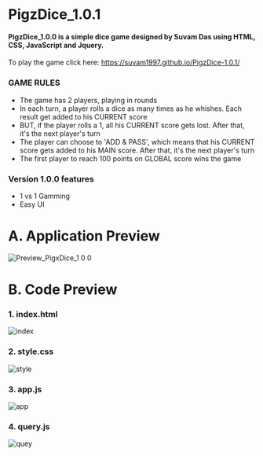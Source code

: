 PigzDice_1.0.1
====
#### PigzDice_1.0.0 is a simple dice game designed by Suvam Das using HTML, CSS, JavaScript and Jquery. ####

To play the game click here: https://suvam1997.github.io/PigzDice-1.0.1/


### GAME RULES ###

- The game has 2 players, playing in rounds
- In each turn, a player rolls a dice as many times as he whishes. Each result get added to his CURRENT score
- BUT, if the player rolls a 1, all his CURRENT score gets lost. After that, it's the next player's turn
- The player can choose to 'ADD & PASS', which means that his CURRENT score gets added to his MAIN score. After that, it's the next player's turn
- The first player to reach 100 points on GLOBAL score wins the game

### Version 1.0.0 features ###

- 1 vs 1 Gamming
- Easy UI

A. Application Preview
=====

![Preview_PigxDice_1 0 0](https://user-images.githubusercontent.com/53318366/91453994-0d124780-e89e-11ea-9c6c-3d557077cd9c.gif)

B. Code Preview
=====

### 1. index.html ###

![index](https://user-images.githubusercontent.com/53318366/91454337-742ffc00-e89e-11ea-9fe3-a7b8a8848d0d.png)

### 2. style.css ###

![style](https://user-images.githubusercontent.com/53318366/91454340-75612900-e89e-11ea-9c9b-bb7e895f9b12.png)

### 3. app.js ###

![app](https://user-images.githubusercontent.com/53318366/91454327-71cda200-e89e-11ea-913b-aa7bae686998.png)

### 4. query.js ###

![quey](https://user-images.githubusercontent.com/53318366/91442676-d6cdcb80-e88f-11ea-9db2-b3b73626bcff.png)
